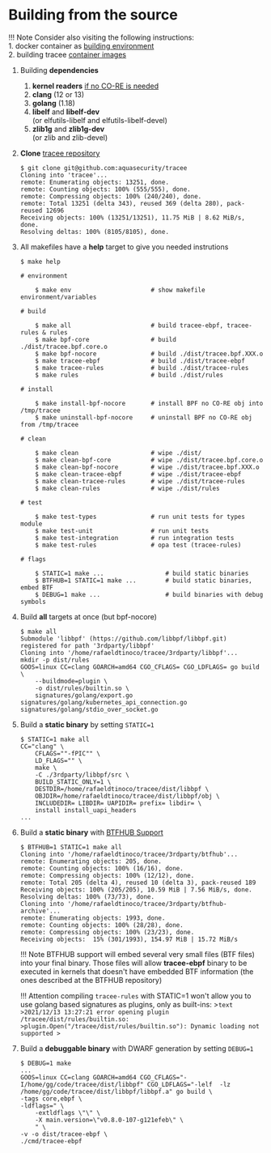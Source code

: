 # Building from the source

!!! Note
    Consider also visiting the following instructions:  
    1. docker container as [building environment](./environment.md)  
    2. building tracee [container images](./containers.md)  

1. Building **dependencies**

    1. **kernel readers** [if no CO-RE is needed](./nocore-ebpf.md)
    2. **clang** (12 or 13)
    3. **golang** (1.18)
    4. **libelf** and **libelf-dev**  
       (or elfutils-libelf and elfutils-libelf-devel)
    5. **zlib1g** and **zlib1g-dev**  
       (or zlib and zlib-devel)

2. **Clone** [tracee repository](https://github.com/aquasecurity/tracee/)

    ```text
    $ git clone git@github.com:aquasecurity/tracee
    Cloning into 'tracee'...
    remote: Enumerating objects: 13251, done.
    remote: Counting objects: 100% (555/555), done.
    remote: Compressing objects: 100% (240/240), done.
    remote: Total 13251 (delta 343), reused 369 (delta 280), pack-reused 12696
    Receiving objects: 100% (13251/13251), 11.75 MiB | 8.62 MiB/s, done.
    Resolving deltas: 100% (8105/8105), done.
    ```

3. All makefiles have a **help** target to give you needed instrutions

    ```text
    $ make help
    
    # environment
    
        $ make env                  	# show makefile environment/variables
    
    # build
    
        $ make all                  	# build tracee-ebpf, tracee-rules & rules
        $ make bpf-core             	# build ./dist/tracee.bpf.core.o
        $ make bpf-nocore           	# build ./dist/tracee.bpf.XXX.o
        $ make tracee-ebpf          	# build ./dist/tracee-ebpf
        $ make tracee-rules         	# build ./dist/tracee-rules
        $ make rules                	# build ./dist/rules
    
    # install
    
        $ make install-bpf-nocore   	# install BPF no CO-RE obj into /tmp/tracee
        $ make uninstall-bpf-nocore 	# uninstall BPF no CO-RE obj from /tmp/tracee
    
    # clean
    
        $ make clean                	# wipe ./dist/
        $ make clean-bpf-core       	# wipe ./dist/tracee.bpf.core.o
        $ make clean-bpf-nocore     	# wipe ./dist/tracee.bpf.XXX.o
        $ make clean-tracee-ebpf    	# wipe ./dist/tracee-ebpf
        $ make clean-tracee-rules   	# wipe ./dist/tracee-rules
        $ make clean-rules          	# wipe ./dist/rules
    
    # test
    
        $ make test-types           	# run unit tests for types module
        $ make test-unit            	# run unit tests
        $ make test-integration     	# run integration tests
        $ make test-rules           	# opa test (tracee-rules)
    
    # flags
    
        $ STATIC=1 make ...                 # build static binaries
        $ BTFHUB=1 STATIC=1 make ...        # build static binaries, embed BTF
        $ DEBUG=1 make ...                  # build binaries with debug symbols
    ```

4. Build **all** targets at once (but bpf-nocore)

    ```text
    $ make all
    Submodule 'libbpf' (https://github.com/libbpf/libbpf.git) registered for path '3rdparty/libbpf'
    Cloning into '/home/rafaeldtinoco/tracee/3rdparty/libbpf'...
    mkdir -p dist/rules
    GOOS=linux CC=clang GOARCH=amd64 CGO_CFLAGS= CGO_LDFLAGS= go build \
        --buildmode=plugin \
        -o dist/rules/builtin.so \
        signatures/golang/export.go signatures/golang/kubernetes_api_connection.go signatures/golang/stdio_over_socket.go
    ```

5. Build a **static binary** by setting `STATIC=1`

    ```text
    $ STATIC=1 make all
    CC="clang" \
        CFLAGS=""-fPIC"" \
        LD_FLAGS="" \
        make \
        -C ./3rdparty/libbpf/src \
        BUILD_STATIC_ONLY=1 \
        DESTDIR=/home/rafaeldtinoco/tracee/dist/libbpf \
        OBJDIR=/home/rafaeldtinoco/tracee/dist/libbpf/obj \
        INCLUDEDIR= LIBDIR= UAPIDIR= prefix= libdir= \
        install install_uapi_headers
    ...
    ```

6. Build a **static binary** with [BTFHUB Support](https://github.com/aquasecurity/btfhub)

    ```text
    $ BTFHUB=1 STATIC=1 make all
    Cloning into '/home/rafaeldtinoco/tracee/3rdparty/btfhub'...
    remote: Enumerating objects: 205, done.
    remote: Counting objects: 100% (16/16), done.
    remote: Compressing objects: 100% (12/12), done.
    remote: Total 205 (delta 4), reused 10 (delta 3), pack-reused 189
    Receiving objects: 100% (205/205), 10.59 MiB | 7.56 MiB/s, done.
    Resolving deltas: 100% (73/73), done.
    Cloning into '/home/rafaeldtinoco/tracee/3rdparty/btfhub-archive'...
    remote: Enumerating objects: 1993, done.
    remote: Counting objects: 100% (28/28), done.
    remote: Compressing objects: 100% (23/23), done.
    Receiving objects:  15% (301/1993), 154.97 MiB | 15.72 MiB/s
    ```

    !!! Note
        BTFHUB support will embed several very small files (BTF files) into your
        final binary. Those files will allow **tracee-ebpf** binary to be executed
        in kernels that doesn't have embedded BTF information (the ones described
        at the BTFHUB repository)

    !!! Attention
        compiling `tracee-rules` with STATIC=1 won't allow you to use golang based
        signatures as plugins, only as built-ins:
        >```text
        >2021/12/13 13:27:21 error opening plugin /tracee/dist/rules/builtin.so:
        >plugin.Open("/tracee/dist/rules/builtin.so"): Dynamic loading not supported
        >```

7. Build a **debuggable binary** with DWARF generation by setting `DEBUG=1`

    ```text
    $ DEBUG=1 make
    ...
    GOOS=linux CC=clang GOARCH=amd64 CGO_CFLAGS="-I/home/gg/code/tracee/dist/libbpf" CGO_LDFLAGS="-lelf  -lz  /home/gg/code/tracee/dist/libbpf/libbpf.a" go build \
	-tags core,ebpf \
	-ldflags=" \
		-extldflags \"\" \
		-X main.version=\"v0.8.0-107-g121efeb\" \
		" \
	-v -o dist/tracee-ebpf \
	./cmd/tracee-ebpf
    ```
